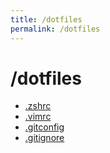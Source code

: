 ```yaml
---
title: /dotfiles
permalink: /dotfiles
---
```


# /dotfiles

- [.zshrc](https://github.com/awflwafl/dotfiles/blob/master/.zshrc)
- [.vimrc](https://github.com/awflwafl/dotfiles/blob/master/.vimrc)
- [.gitconfig](https://github.com/awflwafl/dotfiles/blob/master/.gitconfig)
- [.gitignore](https://github.com/awflwafl/dotfiles/blob/master/.gitignore)
